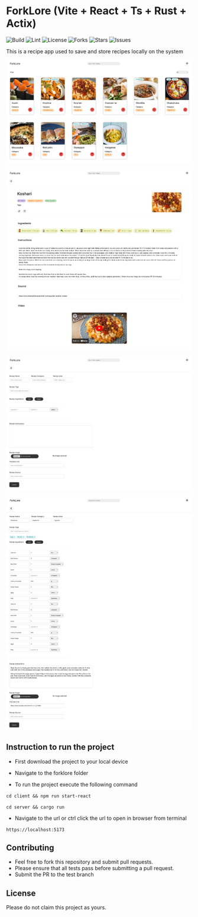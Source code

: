 # ForkLore (Vite + React + Ts + Rust + Actix)

![Build](https://github.com/NithinV404/forklore/actions/workflows/test.yml/badge.svg)
![Lint](https://github.com/NithinV404/forklore/actions/workflows/lint.yml/badge.svg)
![License](https://img.shields.io/github/license/NIthinV404/forklore)
![Forks](https://img.shields.io/github/forks/NithinV404/forklore)
![Stars](https://img.shields.io/github/stars/NithinV404/forklore)
![Issues](https://img.shields.io/github/issues/NithinV404/forklore)

This is a recipe app used to save and store recipes locally on the system

![Example Image 1](./images/screenshots/photo_1.png)

![Example Image 2](./images/screenshots/photo_2.png)

![Example Image 3](./images/screenshots/photo_3.png)

![Example Image 4](./images/screenshots/photo_4.png)

## Instruction to run the project

- First download the project to your local device

- Navigate to the forklore folder

- To run the project execute the following command

```
cd client && npm run start-react
```

```
cd server && cargo run
```

- Navigate to the url or ctrl click the url to open in browser from terminal

```
https://localhost:5173
```

## Contributing

- Feel free to fork this repository and submit pull requests.
- Please ensure that all tests pass before submitting a pull request.
- Submit the PR to the test branch

## License

Please do not claim this project as yours.
